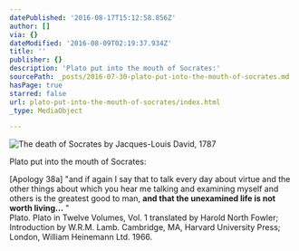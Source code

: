 ```yaml
---
datePublished: '2016-08-17T15:12:58.856Z'
author: []
via: {}
dateModified: '2016-08-09T02:19:37.934Z'
title: ''
publisher: {}
description: 'Plato put into the mouth of Socrates:'
sourcePath: _posts/2016-07-30-plato-put-into-the-mouth-of-socrates.md
hasPage: true
starred: false
url: plato-put-into-the-mouth-of-socrates/index.html
_type: MediaObject

---
```

![The death of Socrates by Jacques-Louis David, 1787](https://the-grid-user-content.s3-us-west-2.amazonaws.com/30977759-c49b-4280-86d8-6b44abd23525.jpg)

Plato put into the mouth of Socrates:

\[Apology 38a\] "and if again I say that to talk every day about virtue and the other things about which you hear me talking and examining myself and others is the greatest good to man, **and that the unexamined life is not worth living...** "  
Plato. Plato in Twelve Volumes, Vol. 1 translated by Harold North Fowler; Introduction by W.R.M. Lamb. Cambridge, MA, Harvard University Press; London, William Heinemann Ltd. 1966\.